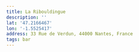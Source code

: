 ```yaml
---
title: La Ribouldingue
description: ''
lat: '47.2166467'
lon: '-1.5525417'
address: 33 Rue de Verdun, 44000 Nantes, France
tags: bar
---
```

